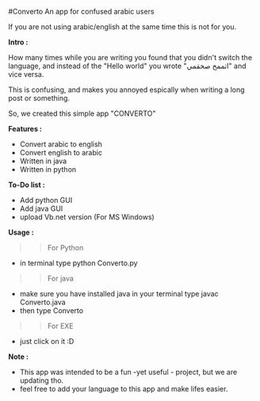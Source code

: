 #Converto
An app for confused arabic users

If you are not using arabic/english at the same time this is not for you.

**Intro :**

How many times while you are writing you found that you didn't switch the language, and instead of the "Hello world" you wrote "اثممخ صخقمي" and vice versa.

This is confusing, and makes you annoyed espically when writing a long post or something.

So, we created this simple app "CONVERTO"

**Features :**

- Convert arabic to english
- Convert english to arabic
- Written in java
- Written in python

**To-Do list :**
- Add python GUI
- Add java GUI
- upload Vb.net version (For MS Windows)

**Usage :**

>>For Python
- in terminal type python Converto.py

>>For java
- make sure you have installed java in your terminal type javac Converto.java 
- then type Converto

>>For EXE
- just click on it :D


**Note :**
- This app was intended to be a fun -yet useful - project, but we are updating tho.
- feel free to add your language to this app and make lifes easier.
